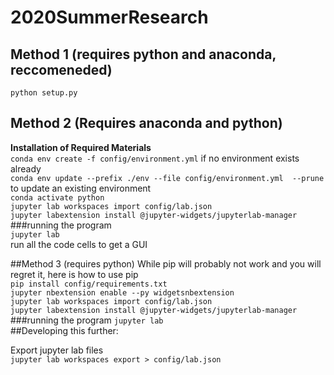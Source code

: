 # 2020SummerResearch 
## Method 1 (requires python and anaconda, reccomeneded)  
`python setup.py`
## Method 2 (Requires anaconda and python)  
**Installation of Required Materials**  
`conda env create -f config/environment.yml` if no environment exists already  
`conda env update --prefix ./env --file config/environment.yml  --prune` to update an existing environment  
`conda activate python`  
`jupyter lab workspaces import config/lab.json`  
`jupyter labextension install @jupyter-widgets/jupyterlab-manager`        
###running the program  
`jupyter lab`  
run all the code cells to get a GUI

##Method 3 (requires python)
While pip will probably not work and you will regret it, here is how to use pip  
`pip install config/requirements.txt`  
`jupyter nbextension enable --py widgetsnbextension`  
`jupyter lab workspaces import config/lab.json`  
`jupyter labextension install @jupyter-widgets/jupyterlab-manager`        
###running the program
`jupyter lab`  
##Developing this further:

Export jupyter lab files  
`jupyter lab workspaces export > config/lab.json`  

